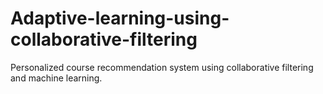 # Adaptive-learning-using-collaborative-filtering
Personalized course recommendation system using collaborative filtering and machine learning.
